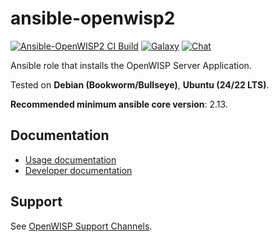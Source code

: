 # ansible-openwisp2

[![Ansible-OpenWISP2 CI Build](https://github.com/openwisp/ansible-openwisp2/actions/workflows/ci.yml/badge.svg)](https://github.com/openwisp/ansible-openwisp2/actions/workflows/ci.yml)
[![Galaxy](http://img.shields.io/badge/galaxy-openwisp.openwisp2-blue.svg?style=flat-square)](https://galaxy.ansible.com/ui/standalone/roles/openwisp/openwisp2/)
[![Chat](https://img.shields.io/gitter/room/nwjs/nw.js.svg)](https://gitter.im/openwisp/general)

Ansible role that installs the OpenWISP Server Application.

Tested on **Debian (Bookworm/Bullseye)**, **Ubuntu (24/22 LTS)**.

**Recommended minimum ansible core version**: 2.13.

## Documentation

- [Usage documentation](https://openwisp.io/docs/stable/ansible/)
- [Developer documentation](https://openwisp.io/docs/stable/ansible/developer/installation.html)

## Support

See [OpenWISP Support Channels](http://openwisp.org/support.html).
